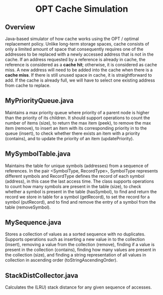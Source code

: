 <h1 align="center"> OPT Cache Simulation </h1>

## Overview

Java-based simulator of how cache works using the OPT / optimal replacement policy. Unlike long-term storage spaces, cache consists of only a limited amount of space that consequently requires one of the addresses to be replaced with a newly accessed address that is not in the cache. If an address requested by a reference is already in cache, the reference is considered as a **cache hit**; otherwise, it is considered as cache miss. A new address will need to be added into the cache when there is a **cache miss**. If there is still unused space in cache, it is straightforward to add. If the cache is already full, we will have to select one existing address from cache to replace.



## MyPriorityQueue.java

Maintains a max priority queue where priority of a parent node is higher than the priority of its children. It should support operations to count the number of items (size), to return the max item (peek), to remove the max item (remove), to insert an item with its corresponding priority in to the queue (insert), to check whether there exists an item with a
priority (contains), and to update the priority of an item (updatePriority).

## MySymbolTable.java

Maintains the table for unique symbols (addresses) from a sequence of references. In the pair <SymbolType, RecordType>, SymbolType represents different symbols and RecordType defines the record of each symbol (address), in this case the last access time. The class supports operations to count how many symbols are present in the table (size), to
check whether a symbol is present in the table (hasSymbol), to find and return the record we store in table for a symbol (getRecord), to set the record for a symbol (putRecord), and to find and remove the entry of a symbol from the table (removeSymbol).

## MySequence.java

Stores a collection of values as a sorted sequence with no duplicates. Supports operations such as inserting a new value in to the collection (insert), removing a value from the collection (remove), finding if a value is present in the collection (contains), finding how many values are present in the collection (size), and finding a string representation of all
values in collection in ascending order (toStringAscendingOrder).

## StackDistCollector.java

Calculates the (LRU) stack distance for any given sequence of accesses.
